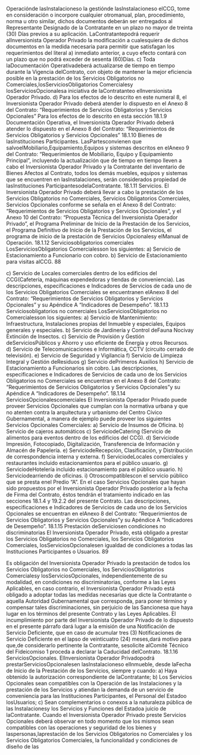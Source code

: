 Operaciónde lasInstalacioneso la gestiónde lasInstalacioneso elCCG, tome en consideración o incorpore
cualquier otromanual, plan, procedimiento, norma u otro similar, dichos documentos deberán ser entregados
al Representante Designado de la Contratante en un plazo no mayor de treinta (30) Días previos a su
aplicación. LaContratantepodrá requerir alInversionista Operador Privado la modificación a cualesquiera de
dichos documentos en la medida necesaria para permitir que satisfagan los requerimientos del literal a)
inmediato anterior, a cuyo efecto contará con un plazo que no podrá exceder de sesenta (60)Días.
c) Toda laDocumentación Operativadeberá actualizarse de tiempo en tiempo durante la Vigencia delContrato,
con objeto de mantener la mejor eficiencia posible en la prestación de los Servicios Obligatorios no
Comerciales,losServiciosObligatorios Comercialesy losServiciosOpcionalesa iniciativa de laContratanteo
elInversionista Operador Privado.
d) Para los efectos de lo descrito en este numeral 8, el Inversionista Operador Privado deberá atender lo
dispuesto en el Anexo 8 del Contrato: “Requerimientos de Servicios Obligatorios y Servicios
Opcionales”
Para los efectos de lo descrito en esta sección 18.1.9 Documentación Operativa, el Inversionista Operador Privado
deberá atender lo dispuesto en el Anexo 8 del Contrato: “Requerimientos de Servicios Obligatorios y Servicios
Opcionales”
18.1.10 Bienes de lasInstituciones Participantes.
LasPartesconvienen que salvoelMobiliario,Equipamiento,Equipos y sistemas descritos en elAnexo 9 del Contrato:
“Requerimientos de Mobiliario, Equipo y Equipamiento Principal”, incluyendo la actualización que de tiempo en
tiempo lleven a cabo el Inversionista Operador Privado y la Contratante del inventario de Bienes Afectos al Contrato,
todos los demás muebles, equipos y sistemas que se encuentren en lasInstalaciones, serán considerados propiedad de
lasInstituciones ParticipantesodelaContratante.
18.1.11 Servicios.
El Inversionista Operador Privado deberá llevar a cabo la prestación de los Servicios Obligatorios no Comerciales,
Servicios Obligatorios Comerciales, Servicios Opcionales conforme se señala en el Anexo 8 del Contrato:
“Requerimientos de Servicios Obligatorios y Servicios Opcionales”, y el Anexo 10 del Contrato: “Propuesta
Técnica del Inversionista Operador Privado”, el Programa Preliminar de Inicio de la Prestación de los Servicios, el
Programa Definitivo de Inicio de la Prestación de los Servicios, el programa de inicio de la prestación de Servicios
Opcionalesy elManual de Operación.
18.1.12 Serviciosobligatorios comerciales
LosServiciosObligatorios Comercialesson los siguientes:
a) Servicio de Estacionamiento a Funcionario con cobro.
b) Servicio de Estacionamiento para visitas alCCG.
88

c) Servicio de Locales comerciales dentro de los edificios del CCG(Cafetería, máquinas expendedoras y tiendas de
conveniencia).
Las descripciones, especificaciones e Indicadores de Servicios de cada uno de los Servicios Obligatorios Comerciales
se encuentranen elAnexo 8 del Contrato: “Requerimientos de Servicios Obligatorios y Servicios Opcionales” y
su Apéndice A “Indicadores de Desempeño”.
18.1.13 Serviciosobligatorios no comerciales
LosServiciosObligatorios no Comercialesson los siguientes:
a) Servicio de Mantenimiento: Infraestructura, Instalaciones propias del Inmueble y especiales, Equipos generales y
especiales.
b) Servicio de Jardinería y Control deFauna Nocivay Extinción de Insectos.
c) Servicio de Provisión y Gestión deServiciosPúblicos y Ahorro y uso eficiente de Energía y otros Recursos.
d) Servicio de Telecomunicaciones e Informática, CCTV (circuito cerrado de televisión).
e) Servicio de Seguridad y Vigilancia
f) Servicio de Limpieza Integral y Gestión deResiduos
g) Servicio dePrimeros Auxilios
h) Servicio de Estacionamiento a Funcionarios sin cobro.
Las descripciones, especificaciones e Indicadores de Servicios de cada uno de los Servicios Obligatorios no
Comerciales se encuentran en el Anexo 8 del Contrato: “Requerimientos de Servicios Obligatorios y Servicios
Opcionales”y su Apéndice A “Indicadores de Desempeño”.
18.1.14 ServiciosOpcionalescomerciales
El Inversionista Operador Privado puede proveer Servicios Opcionales que cumplan con la normativa urbana y que no
atenten contra la arquitectura y urbanismo del Centro Cívico Gubernamental, a manera de ejemplo puede proveer los
siguientes Servicios Opcionales Comerciales:
a) Servicio de Insumos de Oficina.
b) Servicio de cajeros automáticos
c) ServiciodeCatering (Servicio de alimentos para eventos dentro de los edificios del CCG).
d) Serviciode Impresión, Fotocopiado, Digitalización, Transferencia de Información y Almacén de Papelería.
e) ServiciodeRecepción, Clasificación, y Distribución de correspondencia interna y externa.
f) ServiciodeLocales comerciales y restaurantes incluido estacionamientos para el público usuario.
g) ServiciodeHotelería incluido estacionamiento para el público usuario.
h) Serviciodearriendo de oficinas.
i) Otroscompatiblescon el servicio público que se presta enel Predio “A”.
En el caso Servicios Opcionales que hayan sido propuestos por el Inversionista Operador Privado posterior a la fecha
de Firma del Contrato, éstos tendrán el tratamiento indicado en las secciones 18.1.4 y 19.2.2 del presente Contrato.
Las descripciones, especificaciones e Indicadores de Servicios de cada uno de los Servicios Opcionales se encuentran
en elAnexo 8 del Contrato: “Requerimientos de Servicios Obligatorios y Servicios Opcionales”y su Apéndice A
“Indicadores de Desempeño”.
18.1.15 Prestación deServiciosen condiciones no discriminatorias
El Inversionista Operador Privado, está obligado a prestar los Servicios Obligatorios no Comerciales, los Servicios
Obligatorios Comerciales, losServiciosOpcionalesen igualdad de condiciones a todas las Instituciones Participantes o
Usuarios.
89

Es obligación del Inversionista Operador Privado la prestación de todos los Servicios Obligatorios no Comerciales, los
ServiciosObligatorios Comercialesy losServiciosOpcionales, independientemente de su modalidad, en condiciones no
discriminatorias, conforme a las Leyes Aplicables, en caso contrario, el Inversionista Operador Privado está obligado a
adoptar todas las medidas necesarias que dicte la Contratante o aquella Autoridad Gubernamental que corresponda,
para poner término y compensar tales discriminaciones, sin perjuicio de las Sancionesa que haya lugar en los términos
del presente Contrato y las Leyes Aplicables. El incumplimiento por parte del Inversionista Operador Privado de lo
dispuesto en el presente párrafo dará lugar a la emisión de una Notificación de Servicio Deficiente, que en caso de
acumular tres (3) Notificaciones de Servicio Deficiente en el lapso de veinticuatro (24) meses,dará motivo para que,de
considerarlo pertinente la Contratante, sesolicite alComité Técnico del Fideicomiso 1 proceda a declarar la Caducidad
delContrato.
18.1.16 ServiciosOpcionales.
ElInversionista Operador Privadopodrá prestarServiciosOpcionalesen lasInstalacioneso elInmueble, desde laFecha
de Inicio de la Prestación de los Servicios, siempre y cuando:
a) Haya obtenido la autorización correspondiente de laContratante;
b) Los Servicios Opcionales sean compatibles con la Operación de las Instalaciones y la prestación de los
Servicios y atiendan la demanda de un servicio de conveniencia para las Instituciones Participantes, el
Personal del Estadoo losUsuarios;
c) Sean complementarios o conexos a la naturaleza pública de las Instalacionesy los Servicios y Funciones del
Estadoa juicio de laContratante.
Cuando el Inversionista Operador Privado preste Servicios Opcionales deberá observar en todo momento que los
mismos sean compatibles con las operaciones y seguridad de los bienes y laspersonas,laprestación de los Servicios
Obligatorios no Comerciales y los Servicios Obligatorios Comerciales, la funcionalidad y condiciones de diseño de las
